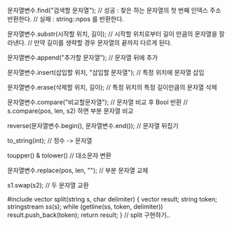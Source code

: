 문자열변수.find("검색할 문자열");
// 성공 : 찾은 하는 문자열의 첫 번째 인덱스 주소 반환한다.
// 실패 : string::npos 를 반환한다.

문자열변수.substr(시작할 위치, 길이);
// 시작할 위치로부터 길이 만큼의 문자열을 잘라낸다.
// 만약 길이를 생략할 경우 문자열의 끝까지 다르게 된다.

문자열변수.append("추가할 문자열");
// 문자열 뒤에 추가

문자열변수.insert(삽입할 위치, "삽입할 문자열");
// 특정 위치에 문자열 삽입

문자열변수.erase(삭제할 위치, 길이);
// 특정 위치의 특정 길이만큼의 문자열 삭제

문자열변수.compare("비교할문자열");
// 문자열 비교 후 Bool 반환
// s.compare(pos, len, s2) 하면 부분 문자열 비교

reverse(문자열변수.begin(), 문자열변수.end());
// 문자열 뒤집기

to_string(int);
// 정수 -> 문자열

toupper() & tolower()
// 대소문자 변환

문자열변수.replace(pos, len, "");
// 부분 문자열 교체

s1.swap(s2);
// 두 문자열 교환

#include <sstream>
vector<string> split(string s, char delimiter) {
    vector<string> result;
    string token;
    stringstream ss(s);
    while (getline(ss, token, delimiter)) result.push_back(token);
    return result;
}
// split 구현하기..

